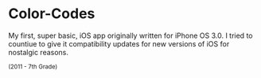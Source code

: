 Color-Codes
===========

My first, super basic, iOS app originally written for iPhone OS 3.0. I tried to countiue to give it compatibility updates for new versions of iOS for nostalgic reasons.

<sup>(2011 - 7th Grade)<sup>

